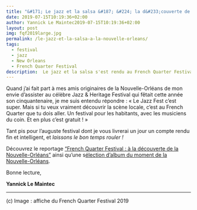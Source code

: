 ```yaml
---
title: "&#171; Le jazz et la salsa &#187; &#224; la d&#233;couverte de la Nouvelle-Orl&#233;ans"
date: 2019-07-15T10:19:36+02:00
author: Yannick Le Maintec2019-07-15T10:19:36+02:00
layout: post
img: fqf2019large.jpg
permalink: /le-jazz-et-la-salsa-a-la-nouvelle-orleans/
tags:
  - festival
  - jazz
  - New Orleans
  - French Quarter Festival
description:  Le jazz et la salsa s'est rendu au French Quarter Festival, l'occasion parfaite pour faire connaissance avec la scène de la Nouvelle-Orléans
---
```



Quand j’ai fait part à mes amis originaires de la Nouvelle-Orléans de mon envie d’assister au célèbre Jazz & Heritage Festival qui fêtait cette année son cinquantenaire, je me suis entendu répondre : « Le Jazz Fest c’est super. Mais si tu veux vraiment découvrir la scène locale, c’est au French Quarter que tu dois aller. Un festival pour les habitants, avec les musiciens du coin. Et en plus c’est gratuit ! »


Tant pis pour l’auguste festival dont je vous livrerai un jour un compte rendu fin et intelligent, et _laissons le bon temps rouler !_

Découvrez le reportage [&#8220;French Quarter Festival : à la découverte de la Nouvelle-Orléans&#8221;](https://www.lemonde.fr/le-jazz-et-la-salsa/article/2019/06/15/french-quarter-festival-a-la-decouverte-de-la-nouvelle-orleans_5476766_5324427.html) ainsi qu&#8217;une s[élection d&#8217;album du moment de la Nouvelle-Orléans](https://www.lemonde.fr/le-jazz-et-la-salsa/article/2019/06/29/selection-speciale-nouvelle-orleans-trombone-shorty-john-boutte-cha-wa-galactic-hot-8-preservation-hall_5483211_5324427.html).

Bonne lecture,

**Yannick Le Maintec**

---

(c) Image : affiche du French Quarter Festival 2019
